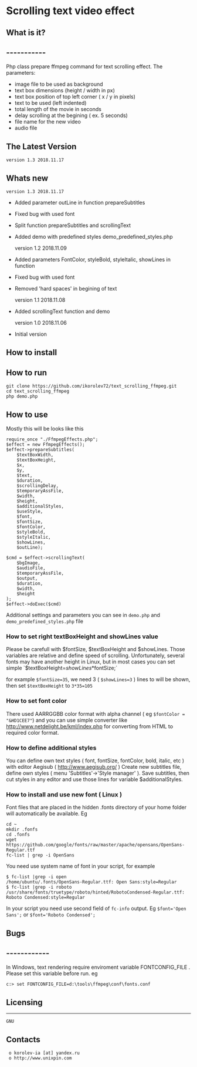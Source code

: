 #						Scrolling text video effect

##  What is it?
##  -----------
Php class prepare ffmpeg command for text scrolling effect.
The parameters:
- image file to be used as background
- text box dimensions (height / width in px)
- text box position of top left corner ( x / y in pixels)
- text to be used (left indented)
- total length of the movie in seconds
- delay scrolling at the begining ( ex. 5 seconds)
- file name for the new video
- audio file


##  The Latest Version

	version 1.3 2018.11.17


##  Whats new
	version 1.3 2018.11.17
  + Added parameter outLine in function prepareSubtitles
  + Fixed bug with used font
  + Split function prepareSubtitles and scrollingText
  + Added demo with predefined styles demo_predefined_styles.php


	version 1.2 2018.11.09
  + Added parameters FontColor, styleBold, styleItalic, showLines in function
  + Fixed bug with used font
  + Removed 'hard spaces' in begining of text


	version 1.1 2018.11.08
  + Added scrollingText function and demo


	version 1.0 2018.11.06
  + Initial version


##  How to install


## How to run
```
git clone https://github.com/ikorolev72/text_scrolling_ffmpeg.git
cd text_scrolling_ffmpeg
php demo.php
```

## How to use
Mostly this will be looks like this
```
require_once "./FfmpegEffects.php";
$effect = new FfmpegEffects();
$effect->prepareSubtitles(
    $textBoxWidth,
    $textBoxHeight,
    $x,
    $y,
    $text,
    $duration,
    $scrollingDelay,
    $temporaryAssFile,
    $width,
    $height,
    $additionalStyles,
    $useStyle,
    $font,
    $fontSize,
    $fontColor,
    $styleBold,
    $styleItalic,
    $showLines,
    $outLine);

$cmd = $effect->scrollingText(
    $bgImage,
    $audioFile,
    $temporaryAssFile,
    $output,
    $duration,
    $width,
    $height
);
$effect->doExec($cmd)
```
Additional settings and parameters you can see in `demo.php` and `demo_predefined_styles.php` file

### How to set right textBoxHeight and showLines value
Please be carefull with $fontSize, $textBoxHeight and $showLines. 
Those variables are relative and define speed of scrolling.
Unfortunately, several fonts may have another height in Linux, but in most cases you can set simple `$textBoxHeight=$showLines*$fontSize;`

for example `$fontSize=35`, we need 3 ( `$showLines=3` ) lines to will be shown, then
set `$textBoxHeight` to `3*35=105`


### How to set font color 
There used AARRGGBB color format with alpha channel ( eg `$fontColor = "&HD1CEE7"`) and you can use simple converter like http://www.netdelight.be/kml/index.php for converting from HTML to required color format.

### How to define additional styles
You can define own text styles ( font, fontSize, fontColor, bold, italic, etc ) with editor Aegisub (  http://www.aegisub.org/ )
Create new subtitles file, define own styles ( menu 'Subtitles'->'Style manager' ). Save subtitles, then cut styles
in any editor and use those lines for variable $additionalStyles.

### How to install and use new font ( Linux )
Font files that are placed in the hidden .fonts directory of your home folder will automatically be available.
Eg
```
cd ~
mkdir .fonfs
cd .fonfs
wget https://github.com/google/fonts/raw/master/apache/opensans/OpenSans-Regular.ttf
fc-list | grep -i OpenSans
```
You need use system name of font in your script, for example
```
$ fc-list |grep -i open
/home/ubuntu/.fonts/OpenSans-Regular.ttf: Open Sans:style=Regular
$ fc-list |grep -i roboto
/usr/share/fonts/truetype/roboto/hinted/RobotoCondensed-Regular.ttf: Roboto Condensed:style=Regular
```
In your script you need use second field of `fc-info` output. Eg `$font='Open Sans';` or `$font='Roboto Condensed';`



##  Bugs
##  ------------
In Windows, text rendering require enviroment variable FONTCONFIG_FILE . Please set this variable before run.
eg
```
c:> set FONTCONFIG_FILE=d:\tools\ffmpeg\conf\fonts.conf
```


##  Licensing
  ---------
	GNU

  Contacts
  --------

     o korolev-ia [at] yandex.ru
     o http://www.unixpin.com
